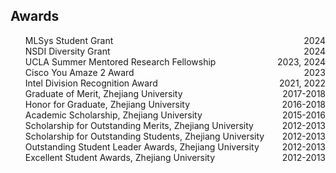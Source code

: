 ## Awards

<ul style="margin:0 0 5px;">
  <li style="display: flex; justify-content: space-between;">
    <span>MLSys Student Grant</span>
    <span>2024</span>
  </li>
  <li style="display: flex; justify-content: space-between;">
    <span>NSDI Diversity Grant</span>
    <span>2024</span>
  </li>
  <li style="display: flex; justify-content: space-between;">
    <span>UCLA Summer Mentored Research Fellowship</span>
    <span>2023, 2024</span>
  </li>
  <li style="display: flex; justify-content: space-between;">
    <span>Cisco You Amaze 2 Award</span>
    <span>2023</span>
  </li>
  <li style="display: flex; justify-content: space-between;">
    <span>Intel Division Recognition Award</span>
    <span>2021, 2022</span>
  </li>
  <li style="display: flex; justify-content: space-between;">
    <span>Graduate of Merit, Zhejiang University</span>
    <span>2017-2018</span>
  </li>
  <li style="display: flex; justify-content: space-between;">
    <span>Honor for Graduate, Zhejiang University</span>
    <span>2016-2018</span>
  </li>
  <li style="display: flex; justify-content: space-between;">
    <span>Academic Scholarship, Zhejiang University</span>
    <span>2015-2016</span>
  </li>
  <li style="display: flex; justify-content: space-between;">
    <span>Scholarship for Outstanding Merits, Zhejiang University</span>
    <span>2012-2013</span>
  </li>
  <li style="display: flex; justify-content: space-between;">
    <span>Scholarship for Outstanding Students, Zhejiang University</span>
    <span>2012-2013</span>
  </li>
  <li style="display: flex; justify-content: space-between;">
    <span>Outstanding Student Leader Awards, Zhejiang University</span>
    <span>2012-2013</span>
  </li>
  <li style="display: flex; justify-content: space-between;">
    <span>Excellent Student Awards, Zhejiang University</span>
    <span>2012-2013</span>
  </li>
</ul>